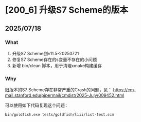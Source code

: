 # [200_6] 升级S7 Scheme的版本
## 2025/07/18
### What
1. 升级S7 Scheme到v11.5-20250721
2. 修复S7 Scheme存在的s变量不存在的小问题
3. 新增 bin/clean 脚本，用于清理xmake构建缓存

### Why
旧版本的S7 Scheme存在非常严重的Crash的问题，见：
https://cm-mail.stanford.edu/pipermail/cmdist/2025-July/009452.html

可以使用如下代码复现这个问题：
```
bin/goldfish.exe tests/goldfish/liii/list-test.scm
```
